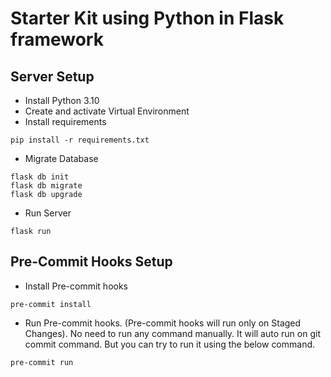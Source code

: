 # Starter Kit using Python in Flask framework

## Server Setup
* Install Python 3.10
* Create and activate Virtual Environment
* Install requirements
```commandline
pip install -r requirements.txt
```
* Migrate Database
```commandline
flask db init
flask db migrate
flask db upgrade
```
* Run Server
```commandline
flask run
```

## Pre-Commit Hooks Setup
* Install Pre-commit hooks
```commandline
pre-commit install
```
* Run Pre-commit hooks. (Pre-commit hooks will run only on Staged Changes).
No need to run any command manually. It will auto run on git commit command.
But you can try to run it using the below command.
```commandline
pre-commit run
```
